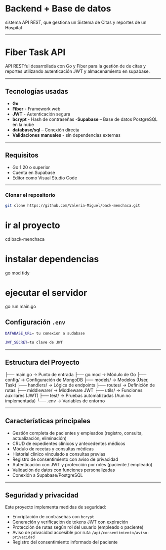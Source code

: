# Backend + Base de datos
sistema API REST, que gestiona  un Sistema de Citas y reportes de un Hospital 

---
# Fiber Task API

API RESTful desarrollada con Go y Fiber para la gestión de de citas y reportes utilizando autenticación JWT y almacenamiento en supabase.

---

## Tecnologías usadas

- **Go**
- **Fiber**  - Framework web
- **JWT** - Autenticación segura
- **bcrypt** - Hash de contraseñas
-**Supabase** – Base de datos PostgreSQL en la nube
- **database/sql**  – Conexión directa
- **Validaciones manuales** - sin dependencias externas


---
## Requisitos

- Go 1.20 o superior
- Cuenta en Supabase 
- Editor como Visual Studio Code 

---
### Clonar el repositorio

```bash
git clone https://github.com/Valeria-Miguel/back-menchaca.git
```
# ir al proyecto
cd back-menchaca

# instalar dependencias
go mod tidy

# ejecutar el servidor
go run main.go

##  Configuración `.env`

```bash
DATABASE_URL= tu conexion a sudabase

JWT_SECRET=tu clave de JWT
```
---

## Estructura del Proyecto

├── main.go → Punto de entrada
├── go.mod → Módulo de Go
├── config/ → Configuración de MongoDB
├── models/ → Modelos (User, Task)
├── handlers/ → Lógica de endpoints
├── routes/ → Definición de rutas
├── middleware/ → Middleware JWT
├── utils/ → Funciones auxiliares (JWT)
├── test/ → Pruebas automatizadas (Aun no implementada)
└── .env → Variables de entorno

--- 

## Características principales

- Gestión completa de pacientes y empleados (registro, consulta, actualización, eliminación)
- CRUD de expedientes clínicos y antecedentes médicos
- Módulo de recetas y consultas médicas
- Historial clínico vinculado a consultas previas
- Registro de consentimiento con aviso de privacidad
- Autenticación con JWT y protección por roles (paciente / empleado)
- Validación de datos con funciones personalizadas
- Conexión a Supabase/PostgreSQL

---
## Seguridad y privacidad

Este proyecto implementa medidas  de seguridad:

- Encriptación de contraseñas con `bcrypt`
- Generación y verificación de tokens JWT con expiración
- Protección de rutas según rol del usuario (empleado o paciente)
- Aviso de privacidad accesible por ruta `/api/consentimiento/aviso-privacidad`
- Registro del consentimiento informado del paciente
